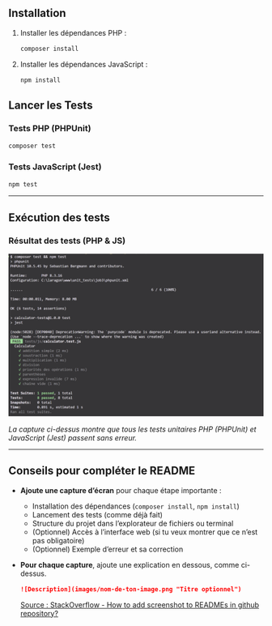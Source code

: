 
## Installation

1. Installer les dépendances PHP :
   ```bash
   composer install
   ```
2. Installer les dépendances JavaScript :
   ```bash
   npm install
   ```

## Lancer les Tests

### Tests PHP (PHPUnit)
```bash
composer test
```

### Tests JavaScript (Jest)
```bash
npm test
```

---

## **Exécution des tests**

### Résultat des tests (PHP & JS)

![Résultat des tests PHP et JS](images/job3-screenshot1.png "Tests unitaires réussis")

*La capture ci-dessus montre que tous les tests unitaires PHP (PHPUnit) et JavaScript (Jest) passent sans erreur.*

---

## Conseils pour compléter le README

- **Ajoute une capture d’écran** pour chaque étape importante :
  - Installation des dépendances (`composer install`, `npm install`)
  - Lancement des tests (comme déjà fait)
  - Structure du projet dans l’explorateur de fichiers ou terminal
  - (Optionnel) Accès à l’interface web (si tu veux montrer que ce n’est pas obligatoire)
  - (Optionnel) Exemple d’erreur et sa correction

- **Pour chaque capture**, ajoute une explication en dessous, comme ci-dessus.

  ```markdown
  ![Description](images/nom-de-ton-image.png "Titre optionnel")
  ```
  [Source : StackOverflow - How to add screenshot to READMEs in github repository?](https://stackoverflow.com/questions/10189356/how-to-add-screenshot-to-readmes-in-github-repository)

